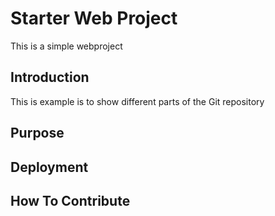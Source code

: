 # Starter Web Project

This is a simple webproject

## Introduction

This is example is to show different parts of the Git repository

## Purpose

## Deployment

## How To Contribute